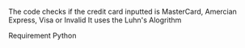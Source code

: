 The code checks if the credit card inputted is MasterCard, Amercian Express, Visa or Invalid
It uses the Luhn's Alogrithm

Requirement
Python
